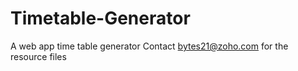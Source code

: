 # Timetable-Generator
A web app time table generator
Contact bytes21@zoho.com for the resource files
